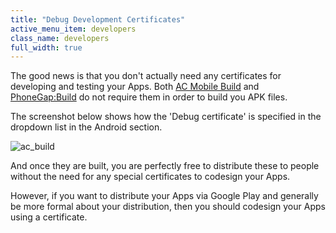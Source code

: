```yaml
---
title: "Debug Development Certificates"
active_menu_item: developers
class_name: developers
full_width: true
---
```



The good news is that you don't actually need any certificates for developing and testing your Apps. Both [AC Mobile Build](/developers/documentation/ac-mobile-build-phonegap/ac-mobile-build/) and [PhoneGap:Build](/developers/documentation/ac-mobile-build-phonegap/phonegapbuild/) do not require them in order to build you APK files.

The screenshot below shows how the 'Debug certificate' is specified in the dropdown list in the Android section.

![ac\_build](/img/docs/ac_build.zoom85.png)

And once they are built, you are perfectly free to distribute these to people without the need for any special certificates to codesign your Apps.

However, if you want to distribute your Apps via Google Play and generally be more formal about your distribution, then you should codesign your Apps using a certificate.

